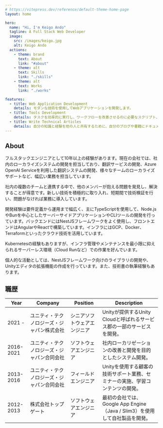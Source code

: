 ```yaml
---
# https://vitepress.dev/reference/default-theme-home-page
layout: home

hero:
  name: "Hi, I'm Keigo Ando"
  tagline: A Full Stack Web Developer
  image:
    src: /images/keigo.jpg
    alt: Keigo Ando
  actions:
    - theme: brand
      text: About
      link: "#about"
    - theme: alt
      text: Skills
      link: "./skills"
    - theme: alt
      text: Works
      link: "./works"

features:
  - title: Web Application Development
    details: モダンな技術を使用してWebアプリケーションを開発します。
  - title: Tools Development
    details: タスクを効率的に実行し、ワークフローを改善させるのに必要なスクリプト、CLIツール、拡張機能を開発します。
  - title: Write Technical Articles
    details: 自分の知識と経験を他の人と共有するために、自分のブログや書籍にドキュメントなどを書いています。
---
```


## About

フルスタックエンジニアとして10年以上の経験があります。現在の会社では、社内のローカライズシステムの開発を担当しており、翻訳サービスの開発、Azure OpenAI Serviceを利用した翻訳システムの開発、様々なチームのローカライズサポートなど、幅広い業務を担当しています。

社内の複数のチームと連携する中で、他のメンバーが抱える問題を発見し、解決することが得意です。新しい技術を積極的に取り入れ、短期間で技術検証を行い、問題がなければ業務に導入しています。

開発経験は要件定義から運用まで幅広く、主にTypeScriptを使用して、Node.jsやBunを中心としたサーバーサイドアプリケーションやCLIツールの開発を行っています。バックエンドにはNestJSフレームワークをよく使用し、フロントエンドはAngularやReactで構築しています。インフラにはGCP、Docker、Terraformといったクラウド技術を活用しています。

Kubernetesの経験もありますが、インフラ管理やメンテナンスを最小限に抑えられるサーバーレス環境（Cloud Runなど）での作業を好んでいます。

個人的な活動としては、NestJSフレームワーク向けのライブラリの開発や、Unityエディタの拡張機能の作成を行っています。また、技術書の執筆経験もあります。

## 職歴

| Year      | Company                                    | Position                     | Description                                                                   |
| --------- | ------------------------------------------ | ---------------------------- | ----------------------------------------------------------------------------- |
| 2021 -    | ユニティ・テクノロジーズ・ジャパン株式会社 | シニアソフトウェアエンジニア | Unityが提供するUnity Cloudと呼ばれるサービス郡の一部のサービスを開発。        |
| 2016-2021 | ユニティ・テクノロジーズ・ジャパン合同会社 | ソフトウェアエンジニア       | 社内ローカリゼーションの改善と開発を目的としたシステム開発。                  |
| 2013-2016 | ユニティ・テクノロジーズ・ジャパン合同会社 | フィールドエンジニア         | Unityを使用する顧客の技術サポート業務、セミナーの実施、学習コンテンツの開発。 |
| 2012-2013 | 株式会社トップゲート                       | ソフトウェアエンジニア       | 最初の会社では、Google App Engine（Java / Slim3）を使用して自社製品を開発。   |
